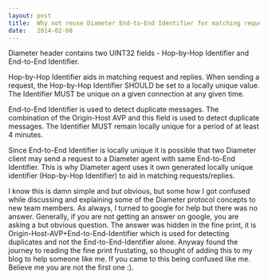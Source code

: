 ```yaml
---
layout: post
title:  Why not reuse Diameter End-to-End Identifier for matching request/replies?
date:   2014-02-08
---
```


Diameter header contains two UINT32 fields -  Hop-by-Hop Identifier and
End-to-End Identifier.

Hop-by-Hop Identifier aids in matching request and replies. When sending a
request, the Hop-by-Hop Identifier SHOULD be set to a locally unique value. The
Identifier MUST be unique on a given connection at any given time.

End-to-End Identifier is used to detect duplicate messages. The combination of
the Origin-Host AVP and this field is used to detect duplicate messages. The
Identifier MUST remain locally unique for a period of at least 4 minutes.

Since End-to-End Identifier is locally unique it is possible that two Diameter
client may send a request to a Diameter agent with same End-to-End Identifier.
This is why Diameter agent uses it own generated locally unique identifier
(Hop-by-Hop Identifier) to aid in matching requests/replies.

I know this is damn simple and but obvious, but some how I got confused while
discussing and explaining some of the Diameter protocol concepts to new team
members. As always, I turned to google for help but there was no answer.
Generally, if you are not getting an answer on google, you are asking a but
obvious question. The answer was hidden in the fine print, it is
Origin-Host-AVP+End-to-End-Identifier which is used for detecting duplicates and
not the End-to-End-Identifier alone. Anyway found the journey to reading the
fine print frustating, so thought of adding this to my blog to help someone like
me.  If you came to this being confused like me. Believe me you are not the
first one :).
